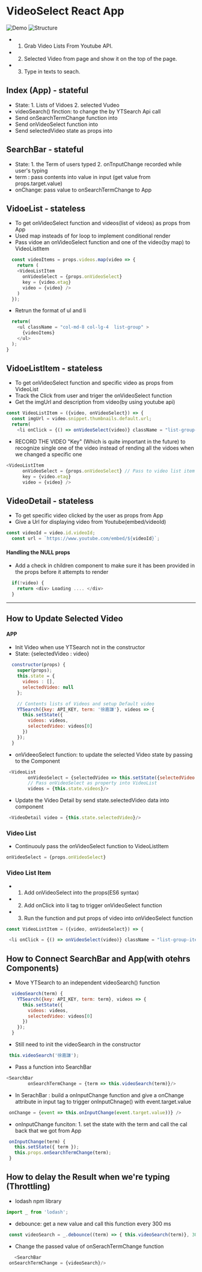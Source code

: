 # VideoSelect React App
![Demo](./demo.gif)
![Structure](./structure.png)

- 1. Grab Video Lists From Youtube API.
- 2. Selected Video from page and show it on the top of the page.
- 3. Type in texts to seach.

## Index (App) - stateful 
- State: 1. Lists of Vidoes 2. selected Vudeo
- videoSearch() finction: to change the by YTSearch Api call
- Send onSearchTermChange function into <SearchBar>
- Send onVideoSelect function into <VideoList> 
- Send selectedVideo state as props into <VideoDetail>

## SearchBar - stateful
- State: 1. the Term of users typed 2. onTnputChange recorded while user's typing
- term : pass contents into value in input (get value from props.target.value)
- onChange: pass value to onSearchTermChange to App

## VidoeList - stateless
- To get onVideoSelect function and videos(list of videos) as props from App
- Used map insteads of for loop to implement conditional render
- Pass vidoe an onVideoSelect function and one of the video(by map) to VideoListItem

```js
  const videoItems = props.videos.map(video => {
    return (
    <VideoListItem 
      onVideoSelect = {props.onVideoSelect} 
      key = {video.etag}  
      video = {video} />
    )
  });
```
- Retrun the format of ul and li 
```js
  return(
    <ul className = "col-md-8 col-lg-4  list-group" >
      {videoItems}
    </ul>
  );
}
```

## VidoeListItem - stateless
- To get onVideoSelect function and specific video as props from VideoList
- Track the Click from user and triger the onVideoSelect function
- Get the imgUrl and description from video(by using youtube api)



```js
const VideoListItem = ({video, onVideoSelect}) => {
  const imgUrl = video.snippet.thumbnails.default.url;
  return(
    <li onClick = {() => onVideoSelect(video)} className = "list-group-item">
```

- RECORD THE VIDEO "Key" (Which is quite important in the future) to recognize single one of the video instead of rending all the vidoes when we changed a specific one

```js
<VideoListItem 
      onVideoSelect = {props.onVideoSelect} // Pass to video list item
      key = {video.etag}  
      video = {video} />
```

## VideoDetail - stateless
- To get specific video clicked by the user as props from App
- Give a Url for displaying video from Youtube(embed/videoId)
```js
const videoId = video.id.videoId;
  const url = `https://www.youtube.com/embed/${videoId}`;
```

#### Handling the NULL props
- Add a check in children component to make sure it has been provided in the props before it attempts to render
```js
  if(!video) {
    return <div> Loading .... </div>
  }
```

***

## How to Update Selected Video
#### APP
- Init Video when use YTSearch not in the constructor
- State: {selectedVideo : video}
```js
  constructor(props) {
    super(props);
    this.state = { 
      videos : [],
      selectedVideo: null 
    };

    // Contents lists of Videos and setup Default video
    YTSearch({key: API_KEY, term: '徐嘉謙'}, videos => {
      this.setState({ 
        videos: videos, 
        selectedVideo: videos[0]
      })  
    });
  }
```

- onVideeoSelect function: to update the selected Video state by passing to the <VideoDetail> Component
```js
 <VideoList 
        onVideoSelect = {selectedVideo => this.setState({selectedVideo : selectedVideo}) }
        // Pass onVideoSelect as property into VideoList
        videos = {this.state.videos}/>
```

- Update the Video Detail by send state.selectedVideo data into <VidoeDetail> component
```js
 <VideoDetail video = {this.state.selectedVideo}/>
```
### Video List
- Continuouly pass the onVideoSelect function to VideoListItem
```js
onVideoSelect = {props.onVideoSelect} 
```

### Video List Item
- 1. Add onVideoSelect into the props(ES6 syntax)
- 2. Add onClick into li tag to trigger onVideoSelect function
- 3. Run the function and put props of video into onVideoSelect function

```js
const VideoListItem = ({video, onVideoSelect}) => {

 <li onClick = {() => onVideoSelect(video)} className = "list-group-item">
```

## How to Connect SearchBar and App(with otehrs Components)

- Move YTSearch to an independent videoSearch() function
```js
  videoSearch(term) {
    YTSearch({key: API_KEY, term: term}, videos => {
      this.setState({ 
        videos: videos, 
        selectedVideo: videos[0]
      })  
    });
  }
```
- Still need to init the videoSearch in the constructor

```js
 this.videoSearch('徐嘉謙');
```

- Pass a function into SearchBar
```js
<SearchBar 
        onSearchTermChange = {term => this.videoSearch(term)}/>
```

- In SerachBar : build a onInputChange function and give a onChange attribute in input tag to trigger onInputChnage() with event.target.value
```js
 onChange = {event => this.onInputChange(event.target.value))} />
 ```

 - onInputChange funciton: 1. set the state with the term and call the cal back that we got from App
 ```js
  onInputChange(term) {
    this.setState({ term });
    this.props.onSearchTermChange(term);
  }
 ```

 ## How to delay the Result when we're typing (Throttling)

- lodash npm library
```js
import _ from 'lodash';
```
- debounce: get a new value and call this function every 300 ms
```js
 const videoSearch = _.debounce((term) => { this.videoSearch(term)}, 300);
 ```
 - Change the passed value of onSerachTermChange function
 ```js
    <SearchBar 
  onSearchTermChange = {videoSearch}/>
```